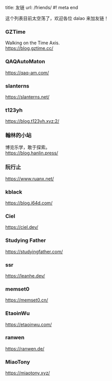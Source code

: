 title: 友链
url: /friends/
#! meta end

这个列表目前太空荡了，欢迎各位 dalao 来加友链！

### GZTime
Walking on the Time Axis.  
https://blog.gztime.cc/

### QAQAutoMaton
https://qaq-am.com/

### slanterns
https://slanterns.net/

### t123yh
https://blog.t123yh.xyz:2/

### 翰林的小站
博览乐学，敢于探索。  
https://blog.hanlin.press/

### 阮行止
https://www.ruanx.net/

### kblack
https://blog.i64d.com/

### Ciel
https://ciel.dev/

### Studying Father
https://studyingfather.com/

### ssr
https://leanhe.dev/

### memset0
https://memset0.cn/

### EtaoinWu
https://etaoinwu.com/

### ranwen
https://ranwen.de/

### MiaoTony
https://miaotony.xyz/

